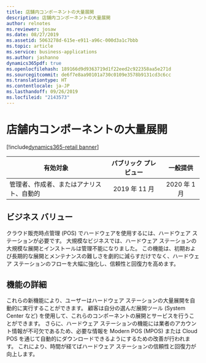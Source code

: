 ```yaml
---
title: 店舗内コンポーネントの大量展開
description: 店舗内コンポーネントの大量展開
author: relnotes
ms.reviewer: josaw
ms.date: 08/27/2019
ms.assetid: 5063278d-615e-e911-a96c-000d3a1c7bbb
ms.topic: article
ms.service: business-applications
ms.author: jashanno
dynamics365pdf: true
ms.openlocfilehash: 189166d9d9363719d1f22eed2c922358aa5e271d
ms.sourcegitcommit: de6f7e8aa90101a730c0109e3578b9131cd3c6cc
ms.translationtype: HT
ms.contentlocale: ja-JP
ms.lasthandoff: 09/26/2019
ms.locfileid: "2143573"
---
```

# <a name="in-store-components-mass-deployment"></a>店舗内コンポーネントの大量展開
[!include[dynamics365-retail banner](../includes/dynamics365-retail.md)]

| 有効対象    |  パブリック プレビュー | 一般提供 | 
| ---------- | :----------: |:----------: |
|管理者、作成者、またはアナリスト、自動的|2019 年 11 月| 2020 年 1 月|


## <a name="business-value"></a>ビジネス バリュー
<!-- bv start -->
クラウド販売時点管理 (POS) でハードウェアを使用するには、ハードウェア ステーションが必要です。 大規模なビジネスでは、ハードウェア ステーションの大規模な展開とインストールは管理不能になりました。 この機能は、初期および長期的な展開とメンテナンスの難しさを劇的に減らすだけでなく、ハードウェア ステーションのフローを大幅に強化し、信頼性と回復力を高めます。
<!-- bv end -->



## <a name="feature-details"></a>機能の詳細
<!--feature detail start -->
これらの新機能により、ユーザーはハードウェア ステーションの大量展開を自動的に実行することができます。 顧客は自分の選んだ展開ツール (System Center など) を使用して、これらのコンポーネントの展開とサービスを行うことができます。 さらに、ハードウェア ステーションの機能には業者のアカウント情報が不可欠であるため、必要な情報を Modern POS (MPOS) または Cloud POS を通じて自動的にダウンロードできるようにするための改善が行われます。 これにより、時間が経てばハードウェア ステーションの信頼性と回復力が向上します。
<!--feature detail end -->











